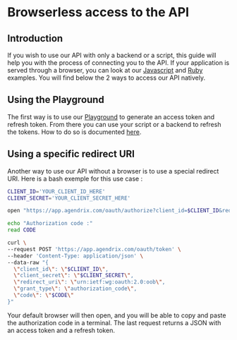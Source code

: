 # Browserless access to the API

## Introduction

If you wish to use our API with only a backend or a script, this guide will help you with the process of connecting you to the API. If your application is served through a browser, you can look at our [Javascript](https://github.com/agendrix/public-api-integration-examples/tree/main/js) and [Ruby](https://github.com/agendrix/public-api-integration-examples/tree/main/ruby) examples.
You will find below the 2 ways to access our API natively.


## Using the Playground

The first way is to use our [Playground](https://developers.agendrix.com/playground) to generate an access token and refresh token. From there you
can use your script or a backend to refresh the tokens. How to do so is documented [here](https://developers.agendrix.com/documentation#section/OAuth-2.0/Exchange-the-Refresh-Token-for-a-New-Access-Token).

## Using a specific redirect URI

Another way to use our API without a browser is to use a special redirect URI. Here is a bash exemple for this use case : 
```bash
CLIENT_ID='YOUR_CLIENT_ID_HERE'
CLIENT_SECRET='YOUR_CLIENT_SECRET_HERE'

open "https://app.agendrix.com/oauth/authorize?client_id=$CLIENT_ID&redirect_uri=urn:ietf:wg:oauth:2.0:oob&response_type=code&scopes=read+write"

echo "Authorization code :"
read CODE

curl \
--request POST 'https://app.agendrix.com/oauth/token' \
--header 'Content-Type: application/json' \
--data-raw "{
  \"client_id\": \"$CLIENT_ID\",
  \"client_secret\": \"$CLIENT_SECRET\",
  \"redirect_uri\": \"urn:ietf:wg:oauth:2.0:oob\",
  \"grant_type\": \"authorization_code\",
  \"code\": \"$CODE\"
}"
```

Your default browser will then open, and you will be able to copy and paste the authorization code in a terminal. The last request returns a JSON with an access token and a refresh token.
